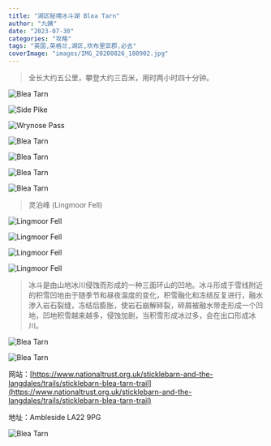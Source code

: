```yaml
---
title: "湖区秘境冰斗湖 Blea Tarn"
author: "九姨"
date: "2023-07-30"
categories: "攻略"
tags: "英国,英格兰,湖区,坎布里亚郡,必去"
coverImage: "images/IMG_20200826_180902.jpg"
---
```


>全长大约五公里，攀登大约三百米，用时两小时四十分钟。

![Blea Tarn](images/bleatarntrail.jpg)

>

![Side Pike](images/IMG_20200826_182806.jpg)

>

![Wrynose Pass](images/IMG_20200826_154635.jpg)

>

![Blea Tarn](images/IMG_20200826_155541.jpg)

>

![Blea Tarn](images/IMG_20200826_160943.jpg)

>

![Blea Tarn](images/IMG_20200826_161204.jpg)

>

![Blea Tarn](images/IMG_20200826_160814.jpg)

>灵泊峰 (Lingmoor Fell)

![Lingmoor Fell](images/IMG_20200826_162258.jpg)

>

![Lingmoor Fell](images/IMG_20200826_163536.jpg)

>

![Lingmoor Fell](images/IMG_20200826_171253.jpg)

>

![Lingmoor Fell](images/IMG_20200828_165133.jpg)

>冰斗是由山地冰川侵蚀而形成的一种三面环山的凹地。冰斗形成于雪线附近的积雪凹地由于随季节和昼夜温度的变化，积雪融化和冻结反复进行，融水渗入岩石裂缝，冻结后膨胀，使岩石崩解碎裂，碎屑被融水带走形成一个凹地，凹地积雪越来越多，侵蚀加剧，当积雪形成冰过多，会在出口形成冰川。

![Blea Tarn](images/IMG_20200826_173554.jpg)

>

![Blea Tarn](images/IMG_20200826_180902.jpg)


网站：[https://www.nationaltrust.org.uk/sticklebarn-and-the-langdales/trails/sticklebarn-blea-tarn-trail](https://www.nationaltrust.org.uk/sticklebarn-and-the-langdales/trails/sticklebarn-blea-tarn-trail)

地址：Ambleside LA22 9PG

![Blea Tarn](images/bleatarn.jpg)